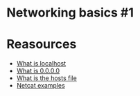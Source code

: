
# Networking basics #1
# Reasources
* <a href="https://en.wikipedia.org/wiki/Localhost">What is localhost</a>
* <a href="https://en.wikipedia.org/wiki/0.0.0.0">What is 0.0.0.0</a>
* <a href="https://www.makeuseof.com/tag/modify-manage-hosts-file-linux/">What is the hosts file<a/>
* <a href="https://www.msn.com/en-xl?ocid=wispr&pc=u477">Netcat examples</a>

